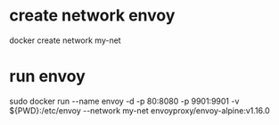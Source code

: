# create network envoy
docker create network my-net
# run envoy
sudo docker run --name envoy -d -p 80:8080 -p 9901:9901 -v ${PWD}:/etc/envoy --network my-net envoyproxy/envoy-alpine:v1.16.0
